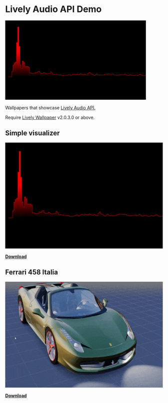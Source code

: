 # Lively Audio API Demo
<img src="/src/ub3mqljo.gif" />

Wallpapers that showcase [Lively Audio API.](https://github.com/rocksdanister/lively/wiki/Web-Guide-V-:-System-Data)

Require [Lively Wallpaper](https://github.com/rocksdanister/lively) v2.0.3.0 or above.

## Simple visualizer
<img src="/src/Simple visualizer/ub3mqljo.gif" width="600" height="338"/>

[**Download**](https://github.com/rocksdanister/audio-visualizer-wallpaper/releases)

## Ferrari 458 Italia
<img src="/src/Ferrari 458/ub3mqljo.gif" width="600" height="338"/>

[**Download**](https://github.com/rocksdanister/audio-visualizer-wallpaper/releases)
